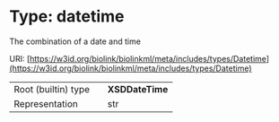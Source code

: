 
# Type: datetime


The combination of a date and time

URI: [https://w3id.org/biolink/biolinkml/meta/includes/types/Datetime](https://w3id.org/biolink/biolinkml/meta/includes/types/Datetime)

|  |  |  |
| --- | --- | --- |
| Root (builtin) type | | **XSDDateTime** |
| Representation | | str |
